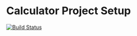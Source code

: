 # Calculator Project Setup

[![Build Status](https://app.travis-ci.com/Bhirahaspathisairam/calc2.svg?branch=main)](https://app.travis-ci.com/Bhirahaspathisairam/calc2)